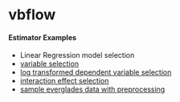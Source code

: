 # vbflow



#### Estimator Examples
- Linear Regression model selection
 - [variable selection](lin-reg_variable-selection.ipynb)
 - [log transformed dependent variable selection](lin-reg_transform-y_interact-X.ipynb)
 - [interaction effect selection](lin-reg_interact-X.ipynb) 
 - [sample everglades data with preprocessing](everglades_lin-reg_T-y_I-X.ipynb)
 
 

   
